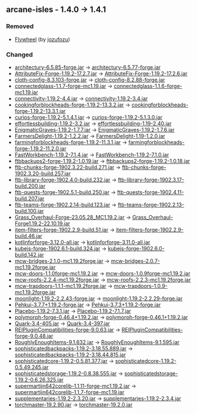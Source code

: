 ## arcane-isles - 1.4.0 -> 1.4.1

### Removed

  * [Flywheel](https://www.curseforge.com/minecraft/mc-mods/flywheel) (by [jozufozu](https://www.curseforge.com/members/jozufozu/projects))

### Changed

  * [architectury-6.5.85-forge.jar](https://www.curseforge.com/minecraft/mc-mods/architectury-api/files/4555749) -> [architectury-6.5.77-forge.jar](https://www.curseforge.com/minecraft/mc-mods/architectury-api/files/4476084)
  * [AttributeFix-Forge-1.19.2-17.2.7.jar](https://www.curseforge.com/minecraft/mc-mods/attributefix/files/4635476) -> [AttributeFix-Forge-1.19.2-17.2.6.jar](https://www.curseforge.com/minecraft/mc-mods/attributefix/files/4436598)
  * [cloth-config-8.3.103-forge.jar](https://www.curseforge.com/minecraft/mc-mods/cloth-config/files/4633416) -> [cloth-config-8.2.88-forge.jar](https://www.curseforge.com/minecraft/mc-mods/cloth-config/files/3972423)
  * [connectedglass-1.1.7-forge-mc1.19.jar](https://www.curseforge.com/minecraft/mc-mods/connected-glass/files/4628996) -> [connectedglass-1.1.6-forge-mc1.19.jar](https://www.curseforge.com/minecraft/mc-mods/connected-glass/files/4293791)
  * [connectivity-1.19.2-4.4.jar](https://www.curseforge.com/minecraft/mc-mods/connectivity/files/4623504) -> [connectivity-1.19.2-3.4.jar](https://www.curseforge.com/minecraft/mc-mods/connectivity/files/4066426)
  * [cookingforblockheads-forge-1.19.2-13.3.2.jar](https://www.curseforge.com/minecraft/mc-mods/cooking-for-blockheads/files/4513817) -> [cookingforblockheads-forge-1.19.2-13.3.1.jar](https://www.curseforge.com/minecraft/mc-mods/cooking-for-blockheads/files/4414171)
  * [curios-forge-1.19.2-5.1.4.1.jar](https://www.curseforge.com/minecraft/mc-mods/curios/files/4523009) -> [curios-forge-1.19.2-5.1.3.0.jar](https://www.curseforge.com/minecraft/mc-mods/curios/files/4418021)
  * [effortlessbuilding-1.19.2-3.2.jar](https://www.curseforge.com/minecraft/mc-mods/effortless-building/files/4613997) -> [effortlessbuilding-1.19-2.40.jar](https://www.curseforge.com/minecraft/mc-mods/effortless-building/files/4369798)
  * [EnigmaticGraves-1.19.2-1.7.7.jar](https://www.curseforge.com/minecraft/mc-mods/enigmatic-graves/files/4591065) -> [EnigmaticGraves-1.19.2-1.7.6.jar](https://www.curseforge.com/minecraft/mc-mods/enigmatic-graves/files/4050552)
  * [FarmersDelight-1.19.2-1.2.2.jar](https://www.curseforge.com/minecraft/mc-mods/farmers-delight/files/4636013) -> [FarmersDelight-1.19-1.2.0.jar](https://www.curseforge.com/minecraft/mc-mods/farmers-delight/files/3999157)
  * [farmingforblockheads-forge-1.19.2-11.3.1.jar](https://www.curseforge.com/minecraft/mc-mods/farming-for-blockheads/files/4635034) -> [farmingforblockheads-forge-1.19.2-11.2.0.jar](https://www.curseforge.com/minecraft/mc-mods/farming-for-blockheads/files/4414058)
  * [FastWorkbench-1.19.2-7.1.4.jar](https://www.curseforge.com/minecraft/mc-mods/fastworkbench/files/4643471) -> [FastWorkbench-1.19.2-7.1.0.jar](https://www.curseforge.com/minecraft/mc-mods/fastworkbench/files/4485304)
  * [ftbbackups2-forge-1.19.2-1.0.19.jar](https://www.curseforge.com/minecraft/mc-mods/ftb-backups-2/files/4560445) -> [ftbbackups2-forge-1.19.2-1.0.18.jar](https://www.curseforge.com/minecraft/mc-mods/ftb-backups-2/files/4407546)
  * [ftb-chunks-forge-1902.3.22-build.271.jar](https://www.curseforge.com/minecraft/mc-mods/ftb-chunks-forge/files/4584683) -> [ftb-chunks-forge-1902.3.20-build.257.jar](https://www.curseforge.com/minecraft/mc-mods/ftb-chunks-forge/files/4478935)
  * [ftb-library-forge-1902.4.0-build.232.jar](https://www.curseforge.com/minecraft/mc-mods/ftb-library-forge/files/4643334) -> [ftb-library-forge-1902.3.17-build.200.jar](https://www.curseforge.com/minecraft/mc-mods/ftb-library-forge/files/4478919)
  * [ftb-quests-forge-1902.5.1-build.250.jar](https://www.curseforge.com/minecraft/mc-mods/ftb-quests-forge/files/4653000) -> [ftb-quests-forge-1902.4.11-build.207.jar](https://www.curseforge.com/minecraft/mc-mods/ftb-quests-forge/files/4478932)
  * [ftb-teams-forge-1902.2.14-build.123.jar](https://www.curseforge.com/minecraft/mc-mods/ftb-teams-forge/files/4611938) -> [ftb-teams-forge-1902.2.13-build.100.jar](https://www.curseforge.com/minecraft/mc-mods/ftb-teams-forge/files/4477315)
  * [Grass_Overhaul-Forge-23.05.28_MC1.19.2.jar](https://www.curseforge.com/minecraft/mc-mods/grass-overhaul/files/4555584) -> [Grass_Overhaul-Forge1.19.2-22.10.19.jar](https://www.curseforge.com/minecraft/mc-mods/grass-overhaul/files/4034380)
  * [item-filters-forge-1902.2.9-build.51.jar](https://www.curseforge.com/minecraft/mc-mods/item-filters/files/4553326) -> [item-filters-forge-1902.2.9-build.46.jar](https://www.curseforge.com/minecraft/mc-mods/item-filters/files/4055379)
  * [kotlinforforge-3.12.0-all.jar](https://www.curseforge.com/minecraft/mc-mods/kotlin-for-forge/files/4513187) -> [kotlinforforge-3.11.0-all.jar](https://www.curseforge.com/minecraft/mc-mods/kotlin-for-forge/files/4439494)
  * [kubejs-forge-1902.6.1-build.324.jar](https://www.curseforge.com/minecraft/mc-mods/kubejs/files/4656955) -> [kubejs-forge-1902.6.0-build.142.jar](https://www.curseforge.com/minecraft/mc-mods/kubejs/files/4377175)
  * [mcw-bridges-2.1.0-mc1.19.2forge.jar](https://www.curseforge.com/minecraft/mc-mods/macaws-bridges/files/4599799) -> [mcw-bridges-2.0.7-mc1.19.2forge.jar](https://www.curseforge.com/minecraft/mc-mods/macaws-bridges/files/4446187)
  * [mcw-doors-1.1.0forge-mc1.19.2.jar](https://www.curseforge.com/minecraft/mc-mods/macaws-doors/files/4649906) -> [mcw-doors-1.0.9forge-mc1.19.2.jar](https://www.curseforge.com/minecraft/mc-mods/macaws-doors/files/4446154)
  * [mcw-roofs-2.2.4-mc1.19.2forge.jar](https://www.curseforge.com/minecraft/mc-mods/macaws-roofs/files/4590028) -> [mcw-roofs-2.2.3-mc1.19.2forge.jar](https://www.curseforge.com/minecraft/mc-mods/macaws-roofs/files/4429466)
  * [mcw-trapdoors-1.1.1-mc1.19.2forge.jar](https://www.curseforge.com/minecraft/mc-mods/macaws-trapdoors/files/4608580) -> [mcw-trapdoors-1.0.9-mc1.19.2forge.jar](https://www.curseforge.com/minecraft/mc-mods/macaws-trapdoors/files/4429507)
  * [moonlight-1.19.2-2.2.43-forge.jar](https://www.curseforge.com/minecraft/mc-mods/selene/files/4620027) -> [moonlight-1.19.2-2.2.29-forge.jar](https://www.curseforge.com/minecraft/mc-mods/selene/files/4478861)
  * [Pehkui-3.7.7+1.19.2-forge.jar](https://www.curseforge.com/minecraft/mc-mods/pehkui/files/4641045) -> [Pehkui-3.7.3+1.19.2-forge.jar](https://www.curseforge.com/minecraft/mc-mods/pehkui/files/4492252)
  * [Placebo-1.19.2-7.3.1.jar](https://www.curseforge.com/minecraft/mc-mods/placebo/files/4645998) -> [Placebo-1.19.2-7.1.7.jar](https://www.curseforge.com/minecraft/mc-mods/placebo/files/4452975)
  * [polymorph-forge-0.46.4+1.19.2.jar](https://www.curseforge.com/minecraft/mc-mods/polymorph/files/4629009) -> [polymorph-forge-0.46.1+1.19.2.jar](https://www.curseforge.com/minecraft/mc-mods/polymorph/files/4119087)
  * [Quark-3.4-405.jar](https://www.curseforge.com/minecraft/mc-mods/quark/files/4587248) -> [Quark-3.4-397.jar](https://www.curseforge.com/minecraft/mc-mods/quark/files/4480516)
  * [REIPluginCompatibilities-forge-9.0.63.jar](https://www.curseforge.com/minecraft/mc-mods/roughly-enough-items-hacks/files/4647810) -> [REIPluginCompatibilities-forge-9.0.48.jar](https://www.curseforge.com/minecraft/mc-mods/roughly-enough-items-hacks/files/4402999)
  * [RoughlyEnoughItems-9.1.632.jar](https://www.curseforge.com/minecraft/mc-mods/roughly-enough-items/files/4647683) -> [RoughlyEnoughItems-9.1.595.jar](https://www.curseforge.com/minecraft/mc-mods/roughly-enough-items/files/4440719)
  * [sophisticatedbackpacks-1.19.2-3.18.55.889.jar](https://www.curseforge.com/minecraft/mc-mods/sophisticated-backpacks/files/4637293) -> [sophisticatedbackpacks-1.19.2-3.18.44.815.jar](https://www.curseforge.com/minecraft/mc-mods/sophisticated-backpacks/files/4489827)
  * [sophisticatedcore-1.19.2-0.5.81.377.jar](https://www.curseforge.com/minecraft/mc-mods/sophisticated-core/files/4643666) -> [sophisticatedcore-1.19.2-0.5.49.245.jar](https://www.curseforge.com/minecraft/mc-mods/sophisticated-core/files/4489804)
  * [sophisticatedstorage-1.19.2-0.8.38.555.jar](https://www.curseforge.com/minecraft/mc-mods/sophisticated-storage/files/4637299) -> [sophisticatedstorage-1.19.2-0.6.26.325.jar](https://www.curseforge.com/minecraft/mc-mods/sophisticated-storage/files/4489822)
  * [supermartijn642corelib-1.1.11-forge-mc1.19.2.jar](https://www.curseforge.com/minecraft/mc-mods/supermartijn642s-core-lib/files/4654027) -> [supermartijn642corelib-1.1.7-forge-mc1.19.jar](https://www.curseforge.com/minecraft/mc-mods/supermartijn642s-core-lib/files/4484238)
  * [supplementaries-1.19.2-2.3.20.jar](https://www.curseforge.com/minecraft/mc-mods/supplementaries/files/4615838) -> [supplementaries-1.19.2-2.3.4.jar](https://www.curseforge.com/minecraft/mc-mods/supplementaries/files/4488276)
  * [torchmaster-19.2.90.jar](https://www.curseforge.com/minecraft/mc-mods/torchmaster/files/4569235) -> [torchmaster-19.2.0.jar](https://www.curseforge.com/minecraft/mc-mods/torchmaster/files/3965528)

